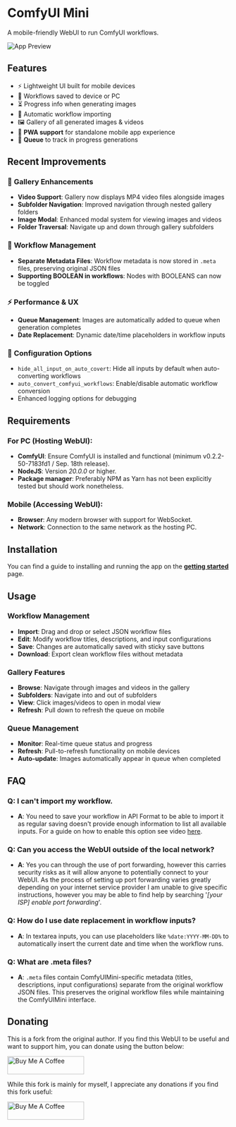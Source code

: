 # ComfyUI Mini

A mobile-friendly WebUI to run ComfyUI workflows.

![App Preview](https://github.com/user-attachments/assets/78a52443-ac9c-498c-8df3-129acd94a48c)

## Features

-   ⚡ Lightweight UI built for mobile devices
-   💾 Workflows saved to device or PC
-   ⏳ Progress info when generating images
-   🤖 Automatic workflow importing
-   🖼️ Gallery of all generated images & videos
-   📱 **PWA support** for standalone mobile app experience
-   🔄 **Queue** to track in progress generations

## Recent Improvements

### 🎥 **Gallery Enhancements**
- **Video Support**: Gallery now displays MP4 video files alongside images
- **Subfolder Navigation**: Improved navigation through nested gallery folders
- **Image Modal**: Enhanced modal system for viewing images and videos
- **Folder Traversal**: Navigate up and down through gallery subfolders

### 🔧 **Workflow Management**
- **Separate Metadata Files**: Workflow metadata is now stored in `.meta` files, preserving original JSON files
- **Supporting BOOLEAN in workflows**: Nodes with BOOLEANS can now be toggled

### ⚡ **Performance & UX**
- **Queue Management**: Images are automatically added to queue when generation completes
- **Date Replacement**: Dynamic date/time placeholders in workflow inputs

### 🔧 **Configuration Options**
- `hide_all_input_on_auto_covert`: Hide all inputs by default when auto-converting workflows
- `auto_convert_comfyui_workflows`: Enable/disable automatic workflow conversion
- Enhanced logging options for debugging

## Requirements

### For PC (Hosting WebUI):

-   **ComfyUI**: Ensure ComfyUI is installed and functional (minimum v0.2.2-50-7183fd1 / Sep. 18th release).
-   **NodeJS**: Version _20.0.0_ or higher.
-   **Package manager**: Preferably NPM as Yarn has not been explicitly tested but should work nonetheless.

### Mobile (Accessing WebUI):

-   **Browser**: Any modern browser with support for WebSocket.
-   **Network**: Connection to the same network as the hosting PC.

## Installation

You can find a guide to installing and running the app on the **[getting started](https://github.com/ImDarkTom/ComfyUIMini/wiki/Getting-Started)** page.

## Usage

### Workflow Management
- **Import**: Drag and drop or select JSON workflow files
- **Edit**: Modify workflow titles, descriptions, and input configurations
- **Save**: Changes are automatically saved with sticky save buttons
- **Download**: Export clean workflow files without metadata

### Gallery Features
- **Browse**: Navigate through images and videos in the gallery
- **Subfolders**: Navigate into and out of subfolders
- **View**: Click images/videos to open in modal view
- **Refresh**: Pull down to refresh the queue on mobile

### Queue Management
- **Monitor**: Real-time queue status and progress
- **Refresh**: Pull-to-refresh functionality on mobile devices
- **Auto-update**: Images automatically appear in queue when completed

## FAQ

### **Q**: I can't import my workflow.

-   **A**: You need to save your workflow in API Format to be able to import it as regular saving doesn't provide enough information to list all available inputs. For a guide on how to enable this option see video [here](https://imgur.com/a/YsZQu83).

### **Q**: Can you access the WebUI outside of the local network?

-   **A**: Yes you can through the use of port forwarding, however this carries security risks as it will allow anyone to potentially connect to your WebUI. As the process of setting up port forwarding varies greatly depending on your internet service provider I am unable to give specific instructions, however you may be able to find help by searching '_[your ISP] enable port forwarding_'.

### **Q**: How do I use date replacement in workflow inputs?

-   **A**: In textarea inputs, you can use placeholders like `%date:YYYY-MM-DD%` to automatically insert the current date and time when the workflow runs.

### **Q**: What are .meta files?

-   **A**: `.meta` files contain ComfyUIMini-specific metadata (titles, descriptions, input configurations) separate from the original workflow JSON files. This preserves the original workflow files while maintaining the ComfyUIMini interface.

## Donating

This is a fork from the original author. If you find this WebUI to be useful and want to support him, you can donate using the button below:

<a href="https://www.buymeacoffee.com/ImDarkTom" target="_blank"><img src="https://cdn.buymeacoffee.com/buttons/default-yellow.png" alt="Buy Me A Coffee" height="41" width="174"></a>

While this fork is mainly for myself, I appreciate any donations if you find this fork useful:

<a href="https://www.buymeacoffee.com/bjew" target="_blank"><img src="https://cdn.buymeacoffee.com/buttons/default-yellow.png" alt="Buy Me A Coffee" height="41" width="174"></a>